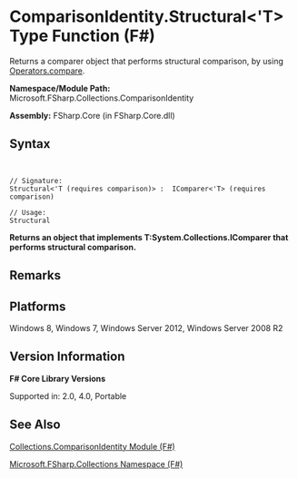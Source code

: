 # ComparisonIdentity.Structural<'T> Type Function (F#)

Returns a comparer object that performs structural comparison, by using [Operators.compare](http://msdn.microsoft.com/en-us/library/295e1320-0955-4c3d-ac31-288fa80a658c).

**Namespace/Module Path:** Microsoft.FSharp.Collections.ComparisonIdentity

**Assembly:** FSharp.Core (in FSharp.Core.dll)


## Syntax


```


// Signature:
Structural<'T (requires comparison)> :  IComparer<'T> (requires comparison)

// Usage:
Structural

```


**Returns an object that implements T:System.Collections.IComparer that performs structural comparison.**
## Remarks

## Platforms
Windows 8, Windows 7, Windows Server 2012, Windows Server 2008 R2


## Version Information
**F# Core Library Versions**

Supported in: 2.0, 4.0, Portable




## See Also
[Collections.ComparisonIdentity Module &#40;F&#35;&#41;](Collections.ComparisonIdentity-Module-%28FSharp%29.md)

[Microsoft.FSharp.Collections Namespace &#40;F&#35;&#41;](Microsoft.FSharp.Collections-Namespace-%28FSharp%29.md)


